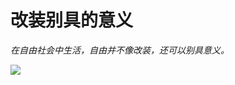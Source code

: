 # 改装别具的意义
_在自由社会中生活，自由并不像改装，还可以别具意义。_

![](%E6%94%B9%E8%A3%85%E5%88%AB%E5%85%B7%E7%9A%84%E6%84%8F%E4%B9%89/IMG_0192.HEIC)